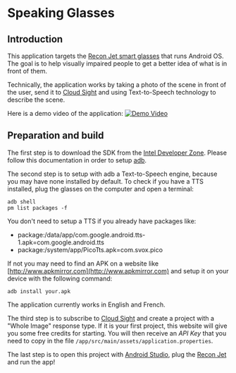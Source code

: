 # Speaking Glasses

## Introduction
This application targets the [Recon Jet smart glasses](https://www.reconinstruments.com/products/jet/) that runs Android OS.
The goal is to help visually impaired people to get a better idea of what is in front of them.

Technically, the application works by taking a photo of the scene in front of the user, send it to [Cloud Sight](https://cloudsight.ai/)
and using Text-to-Speech technology to describe the scene.

Here is a demo video of the application:
[![Demo Video](https://img.youtube.com/vi/bGrgviXpvKw/0.jpg)](https://www.youtube.com/watch?v=bGrgviXpvKw)

## Preparation and build
The first step is to download the SDK from the [Intel Developer Zone](https://software.intel.com/en-us/recon).
Please follow this documentation in order to setup [adb](https://developer.android.com/studio/command-line/adb.html).

The second step is to setup with adb a Text-to-Speech engine, because you may have none installed by default.
To check if you have a TTS installed, plug the glasses on the computer and open a terminal:

    adb shell
    pm list packages -f

You don't need to setup a TTS if you already have packages like:
* package:/data/app/com.google.android.tts-1.apk=com.google.android.tts
* package:/system/app/PicoTts.apk=com.svox.pico

If not you may need to find an APK on a website like [http://www.apkmirror.com](http://www.apkmirror.com) and setup it on your device with the following command:

    adb install your.apk

The application currently works in English and French.

The third step is to subscribe to [Cloud Sight](https://cloudsight.ai/) and create a project with a "Whole Image" response type.
If it is your first project, this website will give you some free credits for starting.
You will then receive an *API Key* that you need to copy in the file `/app/src/main/assets/application.properties`.

The last step is to open this project with [Android Studio](https://developer.android.com/studio/index.html), plug the 
[Recon Jet ](https://www.reconinstruments.com/products/jet/) and run the app!
